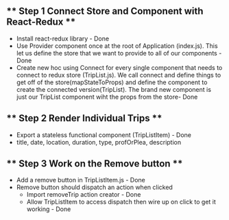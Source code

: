 ## ** Step 1 Connect Store and Component with React-Redux **
- Install react-redux library - Done
- Use Provider component once at the root of Application (index.js).
This let us define the store that we want to provide to all of our components - Done
- Create new hoc using Connect for every single component that needs to connect 
to redux store (TripList.js). We call connect and define things to get off of the store(mapStateToProps) and define the component to create the connected version(TripList). The brand
new component is just our TripList component wiht the props from the store- Done

## ** Step 2 Render Individual Trips **
- Export a stateless functional component (TripListItem) - Done
- title, date, location, duration, type, profOrPlea, description

## ** Step 3 Work on the Remove button **
- Add a remove button in TripListItem.js - Done
- Remove button should dispatch an action when clicked
    - Import removeTrip action creator - Done
    - Allow TripListItem to access dispatch then wire up on click to get it working - Done